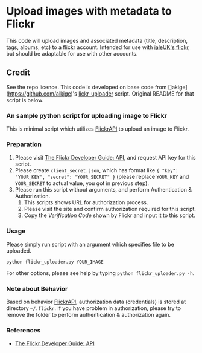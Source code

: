 # Upload images with metadata to Flickr

This code will upload images and associated metadata (title, description, tags, albums, etc) to a flickr account. Intended for use with [ialeUK's flickr](https://www.flickr.com/photos/96878059@N06/), but should be adaptable for use with other accounts. 


## Credit
See the repo licence. This code is developed on base code from []akige](https://github.com/aikige)'s [lickr-uploader](https://github.com/aikige/flickr-uploader) script. Original README for that script is below.

### An sample python script for uploading image to Flickr
[FlickrAPI]:https://github.com/sybrenstuvel/flickrapi/
This is minimal script which utilizes [FlickrAPI] to upload an image to Flickr.

### Preparation

1. Please visit [The Flickr Developer Guide: API](https://www.flickr.com/services/developer/api/), and request API key for this script.
1. Please create `client_secret.json`, which has format like `{ "key": "YOUR_KEY", "secret": "YOUR_SECRET" }` (please replace `YOUR_KEY` and `YOUR_SECRET` to actual value, you got in previous step).
1. Please run this script without arguments, and perform Authentication & Authorization.
    1. This scripts shows URL for authorization process.
    1. Please visit the site and confirm authorization required for this script.
    1. Copy the *Verification Code* shown by Flickr and input it to this script.

### Usage

Please simply run script with an argument which specifies file to be uploaded.

```
python flickr_uploader.py YOUR_IMAGE
```

For other options, please see help by typing `python flickr_uploader.py -h`.

### Note about Behavior

Based on behavior [FlickrAPI], authorization data (credentials) is stored at directory `~/.flickr`. If you have problem in authorization, please try to remove the folder to perform authentication & authorization again.

### References

* [The Flickr Developer Guide: API](https://www.flickr.com/services/developer/api/)
